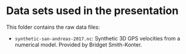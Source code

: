 # Data sets used in the presentation

This folder contains the raw data files:

* `synthetic-san-andreas-2017.nc`: Synthetic 3D GPS velocities from a numerical
  model. Provided by Bridget Smith-Konter.
